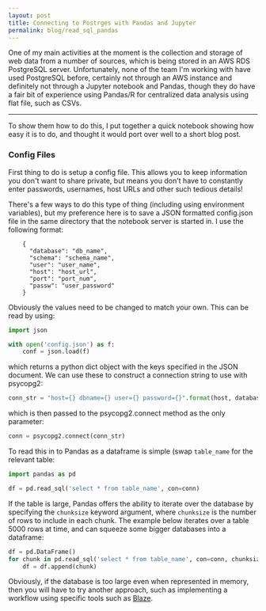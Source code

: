 ```yaml
---
layout: post
title: Connecting to Postrges with Pandas and Jupyter
permalink: blog/read_sql_pandas
---
```


One of my main activities at the moment is the collection and storage of web data from a number of sources, which is being stored in an AWS RDS PostgreSQL server. Unfortunately, none of the team I'm working with have used PostgreSQL before, certainly not through an AWS instance and definitely not through a Jupyter notebook and Pandas, though they do have a fair bit of experience using Pandas/R for centralized data analysis using flat file, such as CSVs.

-----
<!--more-->

To show them how to do this, I put together a quick notebook showing how easy it is to do, and thought it would port over well to a short blog post.

### Config Files
First thing to do is setup a config file. This allows you to keep information you don't want to share private, but means you don't have to constantly enter passwords, usernames, host URLs and other such tedious details!

There's a few ways to do this type of thing (including using environment variables), but my preference here is to save a JSON formatted config.json file in the same directory that the notebook server is started in. I use the following format:

        {
          "database": "db_name",
          "schema": "schema_name",
          "user": "user_name",
          "host": "host_url",
          "port": "port_num",
          "passw": "user_password"
        }

Obviously the values need to be changed to match your own. This can be read by using:

```python
import json

with open('config.json') as f:
    conf = json.load(f)
```


which returns a python dict object with the keys specified in the JSON document. We can use these to construct a connection string to use with psycopg2:

```python
conn_str = "host={} dbname={} user={} password={}".format(host, database, user, passw)
```

which is then passed to the psycopg2.connect method as the only parameter:

```python
conn = psycopg2.connect(conn_str)
```

To read this in to Pandas as a dataframe is simple (swap `table_name` for the relevant table:

```python
import pandas as pd

df = pd.read_sql('select * from table_name', con=conn)
```

If the table is large, Pandas offers the ability to iterate over the database by specifying the `chunksize` keyword argument, where `chunksize` is the number of rows to include in each chunk. The example below iterates over a table 5000 rows at time, and can squeeze some bigger databases into a dataframe:

```python
df = pd.DataFrame()
for chunk in pd.read_sql('select * from table_name', con=conn, chunksize=5000):
    df = df.append(chunk)
```

Obviously, if the database is too large even when represented in memory, then you will have to try another approach, such as implementing a workflow using specific tools such as [Blaze](http://blaze.pydata.org/pages/overview/).

